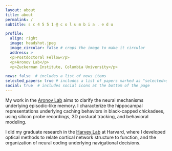 ```yaml
---
layout: about
title: about
permalink: /
subtitle: s c 4 5 5 1 @ c o l u m b i a . e d u

profile:
  align: right
  image: headshot.jpeg
  image_circular: false # crops the image to make it circular
  address: >
  <p>Postdoctoral Fellow</p>
  <p>Aronov Lab</p>
  <p>Zuckerman Institute, Columbia University</p>

news: false  # includes a list of news items
selected_papers: true # includes a list of papers marked as "selected={true}"
social: true  # includes social icons at the bottom of the page
---
```


My work in the [Aronov Lab](https://www.aronovlab.com) aims to clarify the neural mechanisms underlying episodic-like memory. I characterize the hippocampal representations underlying caching behaviors in black-capped chickadees, using silicon probe recordings, 3D postural tracking, and behavioral modeling.

I did my graduate research in the [Harvey Lab](https://harveylab.hms.harvard.edu) at Harvard, where I developed optical methods to relate cortical network structure to function, and the organization of neural coding underlying navigational decisions.   